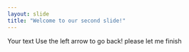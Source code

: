 ```yaml
---
layout: slide
title: "Welcome to our second slide!"
---
```

Your text
Use the left arrow to go back!
please let me finish
